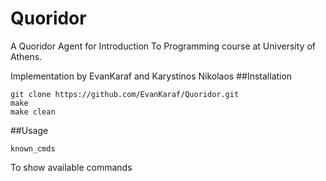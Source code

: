# Quoridor
A Quoridor Agent for Introduction To Programming course at University of Athens.

Implementation by EvanKaraf and Karystinos Nikolaos
##Installation
```
git clone https://github.com/EvanKaraf/Quoridor.git
make
make clean
```

##Usage
```
known_cmds
```
To show available commands
